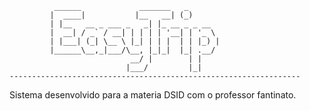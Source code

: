             
              ______             _______   _       
             |  ____|           |__   __| (_)      
             | |__   __ _ ___ _   _| |_ __ _ _ __  
             |  __| / _` / __| | | | | '__| | '_ \ 
             | |___| (_| \__ \ |_| | | |  | | |_) |
             |______\__,_|___/\__, |_|_|  |_| .__/ 
                               __/ |        | |    
                              |___/         |_|    
    ----------------------------------------------------------------- 

Sistema desenvolvido para a materia DSID com o professor fantinato.